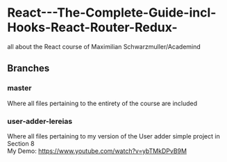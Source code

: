 # React---The-Complete-Guide-incl-Hooks-React-Router-Redux-
all about the React course of Maximilian Schwarzmuller/Academind

## Branches
### master
Where all files pertaining to the entirety of the course are included

### user-adder-lereias
Where all files pertaining to my version of the User adder simple project in Section 8  
My Demo: https://www.youtube.com/watch?v=ybTMkDPvB9M
